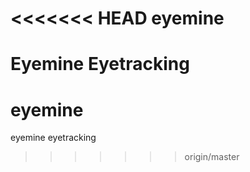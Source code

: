 <<<<<<< HEAD
eyemine
=======

Eyemine Eyetracking
=======
# eyemine
eyemine eyetracking
>>>>>>> origin/master
